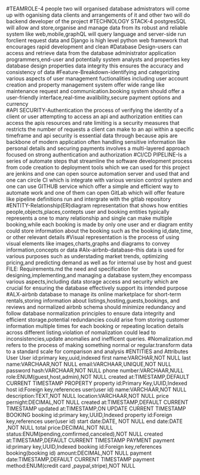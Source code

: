 #TEAMROLE-4 people two will organised database admistrators will come up with oganising data clients and arrangements of it and other two will do backend developer of the project 
#TECHNOLOGY STACK-4  postgresSQL will allow and store,organise and manage data from its robust and reliable system like web,mobile,graphQL will query language and server-side run forclient request data and Django is high level python web framework that encourages rapid development and clean 
#Database Design-users can access and retrieve data from the database administrator application programmers,end-user and potentially system analysts and properties key database design properties data integrity this ensures the accuracy and consistency of data
#Feature-Breakdown-identifying and categorizing various aspects of user management fuctionalities including user account creation and property management system offer wide range like maintenance request and communication.booking system should offer a user-friendly interface,real-time avalibility,secure payment options and currency  
#API SECURITY-Authentication the process of verifying the identity of a client or user attempting to access an api and authorization entities can access the apis resources and rate limiting is a security measures that restricts the number of requests a client can make to an api within a specific timeframe and api security is essential data through because apis are backbone of modern application often handling sensitive information like personal details and securing payments involves a multi-layered approach focused on strong authentication and authorization 
#CI/CD PIPELINE-Is a series of automate steps that streamline the software development process from code creation to deployment tools which we can used for this project are jenkins and one can open source automation server and used that and one can circle CI which is integrate with various version control system and one can use GITHUB service which offer a simple and efficient way to automate work and one of them can open GitLab which will offer feature like pipeline definitions run and intergrate with the gitlab repository
#ENTITY-Relationship(ER)diagram representation that shows how entities people,objects,places,contepts user and booking entities typically represents a one to many relationship and single can make multiple booking,while each booking is made by only one user and er diagram entity could store information about the booking such as the booking id,date,time, or other relevant details
#Visual representation is the process of using visual elements like images,charts,graphs and diagrams to convey information,concepts or data
#Alx-airbnb-database-this data is used for various purposes such as understading market trends, optimizing pricing,and predicting demand as well as for internal use by host and guest
FILE: Requirements.md the need and specification for designing,implementing,and managing a database system,they encompass various aspects,including data storage access and security which are crucial for ensuring the database effectively support its intended purpose
#ALX-airbnb database to manage its online marketplace for short-term rentals,storing information about listings,hosting,guests,bookings, and reviews and normalized airbnb schema should minimize redundancy and follow database normalization principles to ensure data integrity and efficient storage.potential redundancies could arise from storing customer information multiple times for each booking or repeating location details across different listing.violation of nomalization could lead to inconsistencies,update anomalies and inefficent queries.
#Nomalization.md refers to the process of making something normal or regular.transform data to a standard scale for comparison and analysis
#ENTITIES and Attributes
User
User id:primary key,uuid,indexed
first name:VARCHAR,NOT NULL
last name:VARCHAAR,NOT NULL
email:VARCHAAR,UNIQUE,NOT NULL
password hash:VARCHAAR,NOT NULL
phone number:VARCHAAR,NULL
role:ENUM(guest,host,admin),NOT NULL
created at:TIMESTAMP,DEFAULT CURRENT TIMESTAMP
PROPERTY
property id:Primary Key,UUID,Indexed
host id:Foreign key,references user(user id)
name:VARCHAAR,NOT NULL
description:TEXT,NOT NULL
location:VARCHAAR,NOT NULL
price pernight:DECIMAL,NOT NULL
created at:TIMESTAMP,DEFAULT CURRENT TIMESTAMP
updated at:TIMESTAMP,ON UPDATE CURRENT TIMESTAMP
BOOKING
booking id:primary key,UUID,Indexed
property id:Foreign key,references user(user id)
start date:DATE, NOT NULL
end date:DATE ,NOT NULL
total price:DECIMAL,NOT NULL
status:ENUM(pending,comfirmed,canceled),NOT NULL
created at:TIMESTAMP,DEFAULT CURRENT TIMESTAMP
PAYMENT
payment id:primary key,UUID,Indexed
booking id:Foreign key,references booking(booking id)
amount:DECIMAL,NOT NULL
payment date:TIMESTAMP,DEFAULT CURRENT TIMESTAMP
payment method:ENUM(credit card ,paypal,stripe),NOT NULL
